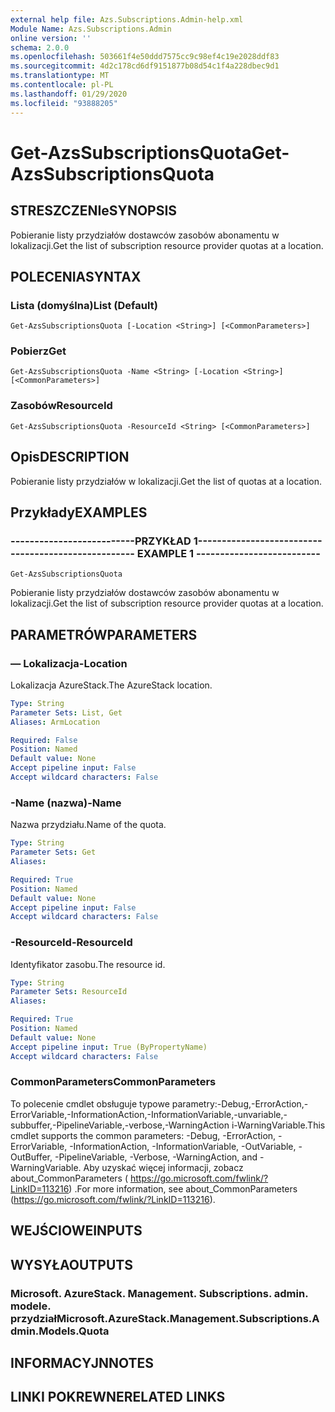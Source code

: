 ```yaml
---
external help file: Azs.Subscriptions.Admin-help.xml
Module Name: Azs.Subscriptions.Admin
online version: ''
schema: 2.0.0
ms.openlocfilehash: 503661f4e50ddd7575cc9c98ef4c19e2028ddf83
ms.sourcegitcommit: 4d2c178cd6df9151877b08d54c1f4a228dbec9d1
ms.translationtype: MT
ms.contentlocale: pl-PL
ms.lasthandoff: 01/29/2020
ms.locfileid: "93888205"
---
```

# <span data-ttu-id="ef34a-101">Get-AzsSubscriptionsQuota</span><span class="sxs-lookup"><span data-stu-id="ef34a-101">Get-AzsSubscriptionsQuota</span></span>

## <span data-ttu-id="ef34a-102">STRESZCZENIe</span><span class="sxs-lookup"><span data-stu-id="ef34a-102">SYNOPSIS</span></span>
<span data-ttu-id="ef34a-103">Pobieranie listy przydziałów dostawców zasobów abonamentu w lokalizacji.</span><span class="sxs-lookup"><span data-stu-id="ef34a-103">Get the list of subscription resource provider quotas at a location.</span></span>

## <span data-ttu-id="ef34a-104">POLECENIA</span><span class="sxs-lookup"><span data-stu-id="ef34a-104">SYNTAX</span></span>

### <span data-ttu-id="ef34a-105">Lista (domyślna)</span><span class="sxs-lookup"><span data-stu-id="ef34a-105">List (Default)</span></span>
```
Get-AzsSubscriptionsQuota [-Location <String>] [<CommonParameters>]
```

### <span data-ttu-id="ef34a-106">Pobierz</span><span class="sxs-lookup"><span data-stu-id="ef34a-106">Get</span></span>
```
Get-AzsSubscriptionsQuota -Name <String> [-Location <String>] [<CommonParameters>]
```

### <span data-ttu-id="ef34a-107">Zasobów</span><span class="sxs-lookup"><span data-stu-id="ef34a-107">ResourceId</span></span>
```
Get-AzsSubscriptionsQuota -ResourceId <String> [<CommonParameters>]
```

## <span data-ttu-id="ef34a-108">Opis</span><span class="sxs-lookup"><span data-stu-id="ef34a-108">DESCRIPTION</span></span>
<span data-ttu-id="ef34a-109">Pobieranie listy przydziałów w lokalizacji.</span><span class="sxs-lookup"><span data-stu-id="ef34a-109">Get the list of quotas at a location.</span></span>

## <span data-ttu-id="ef34a-110">Przykłady</span><span class="sxs-lookup"><span data-stu-id="ef34a-110">EXAMPLES</span></span>

### <span data-ttu-id="ef34a-111">--------------------------PRZYKŁAD 1--------------------------</span><span class="sxs-lookup"><span data-stu-id="ef34a-111">-------------------------- EXAMPLE 1 --------------------------</span></span>
```
Get-AzsSubscriptionsQuota
```

<span data-ttu-id="ef34a-112">Pobieranie listy przydziałów dostawców zasobów abonamentu w lokalizacji.</span><span class="sxs-lookup"><span data-stu-id="ef34a-112">Get the list of subscription resource provider quotas at a location.</span></span>

## <span data-ttu-id="ef34a-113">PARAMETRÓW</span><span class="sxs-lookup"><span data-stu-id="ef34a-113">PARAMETERS</span></span>

### <span data-ttu-id="ef34a-114">— Lokalizacja</span><span class="sxs-lookup"><span data-stu-id="ef34a-114">-Location</span></span>
<span data-ttu-id="ef34a-115">Lokalizacja AzureStack.</span><span class="sxs-lookup"><span data-stu-id="ef34a-115">The AzureStack location.</span></span>

```yaml
Type: String
Parameter Sets: List, Get
Aliases: ArmLocation

Required: False
Position: Named
Default value: None
Accept pipeline input: False
Accept wildcard characters: False
```

### <span data-ttu-id="ef34a-116">-Name (nazwa)</span><span class="sxs-lookup"><span data-stu-id="ef34a-116">-Name</span></span>
<span data-ttu-id="ef34a-117">Nazwa przydziału.</span><span class="sxs-lookup"><span data-stu-id="ef34a-117">Name of the quota.</span></span>

```yaml
Type: String
Parameter Sets: Get
Aliases: 

Required: True
Position: Named
Default value: None
Accept pipeline input: False
Accept wildcard characters: False
```

### <span data-ttu-id="ef34a-118">-ResourceId</span><span class="sxs-lookup"><span data-stu-id="ef34a-118">-ResourceId</span></span>
<span data-ttu-id="ef34a-119">Identyfikator zasobu.</span><span class="sxs-lookup"><span data-stu-id="ef34a-119">The resource id.</span></span>

```yaml
Type: String
Parameter Sets: ResourceId
Aliases: 

Required: True
Position: Named
Default value: None
Accept pipeline input: True (ByPropertyName)
Accept wildcard characters: False
```

### <span data-ttu-id="ef34a-120">CommonParameters</span><span class="sxs-lookup"><span data-stu-id="ef34a-120">CommonParameters</span></span>
<span data-ttu-id="ef34a-121">To polecenie cmdlet obsługuje typowe parametry:-Debug,-ErrorAction,-ErrorVariable,-InformationAction,-InformationVariable,-unvariable,-subbuffer,-PipelineVariable,-verbose,-WarningAction i-WarningVariable.</span><span class="sxs-lookup"><span data-stu-id="ef34a-121">This cmdlet supports the common parameters: -Debug, -ErrorAction, -ErrorVariable, -InformationAction, -InformationVariable, -OutVariable, -OutBuffer, -PipelineVariable, -Verbose, -WarningAction, and -WarningVariable.</span></span> <span data-ttu-id="ef34a-122">Aby uzyskać więcej informacji, zobacz about_CommonParameters ( https://go.microsoft.com/fwlink/?LinkID=113216) .</span><span class="sxs-lookup"><span data-stu-id="ef34a-122">For more information, see about_CommonParameters (https://go.microsoft.com/fwlink/?LinkID=113216).</span></span>

## <span data-ttu-id="ef34a-123">WEJŚCIOWE</span><span class="sxs-lookup"><span data-stu-id="ef34a-123">INPUTS</span></span>

## <span data-ttu-id="ef34a-124">WYSYŁA</span><span class="sxs-lookup"><span data-stu-id="ef34a-124">OUTPUTS</span></span>

### <span data-ttu-id="ef34a-125">Microsoft. AzureStack. Management. Subscriptions. admin. modele. przydział</span><span class="sxs-lookup"><span data-stu-id="ef34a-125">Microsoft.AzureStack.Management.Subscriptions.Admin.Models.Quota</span></span>

## <span data-ttu-id="ef34a-126">INFORMACYJN</span><span class="sxs-lookup"><span data-stu-id="ef34a-126">NOTES</span></span>

## <span data-ttu-id="ef34a-127">LINKI POKREWNE</span><span class="sxs-lookup"><span data-stu-id="ef34a-127">RELATED LINKS</span></span>


